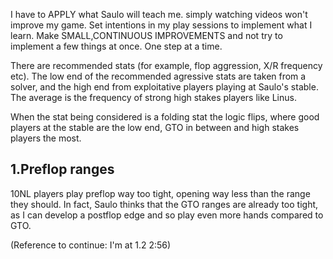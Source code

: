 
I have to APPLY what Saulo will teach me. simply watching videos won't improve my game.
Set intentions in my play sessions to implement what I learn. Make SMALL,CONTINUOUS IMPROVEMENTS and not try to implement a few things at once. One step at a time.

There are recommended stats (for example, flop aggression, X/R frequency etc).
The low end of the recommended agressive stats are taken from a solver, and the high end from exploitative players playing at Saulo's stable. The average is the frequency of strong high stakes players like Linus.

When the stat being considered is a folding stat the logic flips, where good players at the stable are the low end, GTO in between and high stakes players the most.


## 1.Preflop ranges

10NL players play preflop way too tight, opening way less than the range they should. In fact, Saulo thinks that the GTO ranges are already too tight, as I can develop a postflop edge and so play even more hands compared to GTO.

(Reference to continue: I'm at 1.2 2:56)